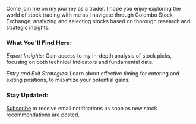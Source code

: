 Come join me on my journey as a trader. I hope you enjoy exploring the world of stock trading with me as I navigate through Colombo Stock Exchange, analyzing and selecting stocks based on thorough research and strategic insights.

### What You'll Find Here:

*Expert Insights:* Gain access to my in-depth analysis of stock picks, focusing on both technical indicators and fundamental data.

*Entry and Exit Strategies:* Learn about effective timing for entering and exiting positions, to maximize your potential gains.

### Stay Updated:
<a href="mailto:stockpicks.lk@gmail.com?subject=Subscription Request&body=Hi, I'd like to receive email notifications when new stock recommendations are posted.">Subscribe</a>
 to receive email notifications as soon as new stock recommendations are posted. 


